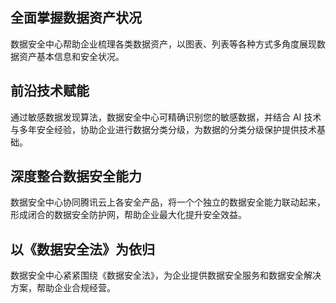 
## 全面掌握数据资产状况
数据安全中心帮助企业梳理各类数据资产，以图表、列表等各种方式多角度展现数据资产基本信息和安全状况。

## 前沿技术赋能
通过敏感数据发现算法，数据安全中心可精确识别您的敏感数据，并结合 AI 技术与多年安全经验，协助企业进行数据分类分级，为数据的分类分级保护提供技术基础。

## 深度整合数据安全能力
数据安全中心协同腾讯云上各安全产品，将一个个独立的数据安全能力联动起来，形成闭合的数据安全防护网，帮助企业最大化提升安全效益。

## 以《数据安全法》为依归
数据安全中心紧紧围绕《数据安全法》，为企业提供数据安全服务和数据安全解决方案，帮助企业合规经营。
